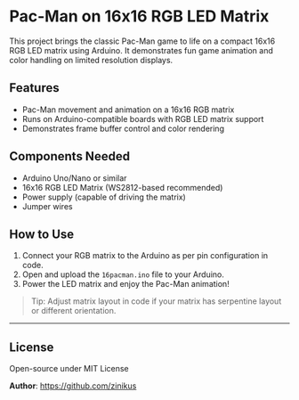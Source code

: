 # Pac-Man on 16x16 RGB LED Matrix

This project brings the classic Pac-Man game to life on a compact 16x16 RGB LED matrix using Arduino. It demonstrates fun game animation and color handling on limited resolution displays.

## Features

- Pac-Man movement and animation on a 16x16 RGB matrix
- Runs on Arduino-compatible boards with RGB LED matrix support
- Demonstrates frame buffer control and color rendering

## Components Needed

- Arduino Uno/Nano or similar
- 16x16 RGB LED Matrix (WS2812-based recommended)
- Power supply (capable of driving the matrix)
- Jumper wires

## How to Use

1. Connect your RGB matrix to the Arduino as per pin configuration in code.
2. Open and upload the `16pacman.ino` file to your Arduino.
3. Power the LED matrix and enjoy the Pac-Man animation!

> Tip: Adjust matrix layout in code if your matrix has serpentine layout or different orientation.

---

## License

Open-source under MIT License

**Author**: https://github.com/zinikus
